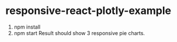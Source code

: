 # responsive-react-plotly-example


1. npm install
2. npm start
Result should show 3 responsive pie charts.
